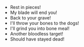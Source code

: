 - Rest in pieces!
- My blade will end you!
- Back to your grave!
- I'll throw your bones to the dogs!
- I'll grind you into bone meal!
- Another bloodless target!
- Should have stayed dead!

